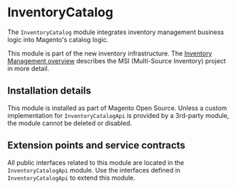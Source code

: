# InventoryCatalog

The `InventoryCatalog` module integrates inventory management business logic into Magento's catalog logic.

This module is part of the new inventory infrastructure. The
[Inventory Management overview](https://devdocs.magento.com/guides/v2.3/inventory/index.html)
describes the MSI (Multi-Source Inventory) project in more detail.

## Installation details

This module is installed as part of Magento Open Source. Unless a custom implementation for `InventoryCatalogApi`
is provided by a 3rd-party module, the module cannot be deleted or disabled.

## Extension points and service contracts

All public interfaces related to this module are located in the `InventoryCatalogApi` module. 
Use the interfaces defined in `InventoryCatalogApi` to extend this module.
